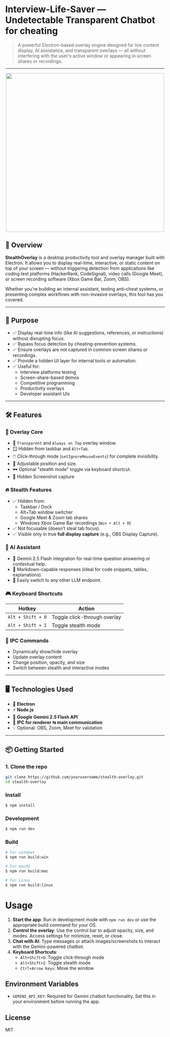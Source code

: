 
#  Interview-Life-Saver — Undetectable Transparent Chatbot for cheating

> A powerful Electron-based overlay engine designed for live content display, AI assistance, and transparent overlays — all without interfering with the user's active window or appearing in screen shares or recordings.

---

<p align="center">
  <img src="https://github.com/user-attachments/assets/e49c81cd-719d-4347-8f60-0f88b542e54d" width="500" />
</p>

## 🚀 Overview

**StealthOverlay** is a desktop productivity tool and overlay manager built with Electron. It allows you to display real-time, interactive, or static content on top of your screen — without triggering detection from applications like coding test platforms (HackerRank, CodeSignal), video calls (Google Meet), or screen recording software (Xbox Game Bar, Zoom, OBS).

Whether you're building an internal assistant, testing anti-cheat systems, or presenting complex workflows with non-invasive overlays, this tool has you covered.

---

## 🎯 Purpose

- ✅ Display real-time info (like AI suggestions, references, or instructions) without disrupting focus.
- ✅ Bypass focus detection by cheating-prevention systems.
- ✅ Ensure overlays are not captured in common screen shares or recordings.
- ✅ Provide a hidden UI layer for internal tools or automation.
- ✅ Useful for:
  - Interview platforms testing
  - Screen-share-based demos
  - Competitive programming
  - Productivity overlays
  - Developer assistant UIs

---

## 🛠️ Features

### 🧱 Overlay Core
- 🔲 `Transparent` and `Always on Top` overlay window.
- 🪟 Hidden from taskbar and `Alt+Tab`.
- 🖱️ Click-through mode (`setIgnoreMouseEvents`) for complete invisibility.
- 📐 Adjustable position and size.
- 🕶️ Optional "stealth mode" toggle via keyboard shortcut.
- 📸 Hidden Screenshot capture
### 🔥 Stealth Features
- ✅ Hidden from:
  - Taskbar / Dock
  - Alt+Tab window switcher
  - Google Meet & Zoom tab shares
  - Windows Xbox Game Bar recordings (`Win + Alt + R`)
- ✅ Not focusable (doesn’t steal tab focus).
- ✅ Visible only in true **full display capture** (e.g., OBS Display Capture).

### 🧠 AI Assistant
- 🤖 Gemini 2.5 Flash integration for real-time question answering or contextual help.
- 🧾 Markdown-capable responses (ideal for code snippets, tables, explanations).
- 🔌 Easily switch to any other LLM endpoint.

### 🎮 Keyboard Shortcuts
| Hotkey             | Action                        |
|--------------------|-------------------------------|
| `Alt + Shift + O`  | Toggle click-through overlay  |
| `Alt + Shift + I`  | Toggle stealth mode           |

### 📡 IPC Commands
- Dynamically show/hide overlay
- Update overlay content
- Change position, opacity, and size
- Switch between stealth and interactive modes

---

## 🖥️ Technologies Used

- 🧪 **Electron**
- ⚡ **Node.js**
- 🧩 **Google Gemini 2.5 Flash API**
- 🎯 **IPC for renderer ⇆ main communication**
- 💡 Optional: OBS, Zoom, Meet for validation

---

## 📦 Getting Started

### 1. Clone the repo

```bash
git clone https://github.com/yourusername/stealth-overlay.git
cd stealth-overlay
```

### Install

```bash
$ npm install
```

### Development

```bash
$ npm run dev
```

### Build

```bash
# For windows
$ npm run build:win

# For macOS
$ npm run build:mac

# For Linux
$ npm run build:linux
```
# Usage

1. **Start the app**: Run in development mode with `npm run dev` or use the appropriate build command for your OS.
2. **Control the overlay**: Use the control bar to adjust opacity, size, and modes. Access settings for minimize, reset, or close.
3. **Chat with AI**: Type messages or attach images/screenshots to interact with the Gemini-powered chatbot.
4. **Keyboard Shortcuts**:
   - `Alt+Shift+O`: Toggle click-through mode
   - `Alt+Shift+I`: Toggle stealth mode
   - `Ctrl+Arrow Keys`: Move the window

## Environment Variables

- `GEMINI_API_KEY`: Required for Gemini chatbot functionality. Set this in your environment before running the app.

## License

MIT
